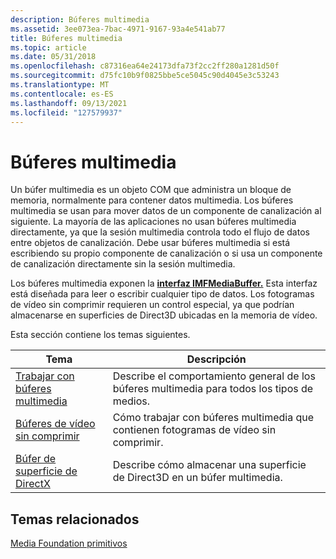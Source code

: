 ```yaml
---
description: Búferes multimedia
ms.assetid: 3ee073ea-7bac-4971-9167-93a4e541ab77
title: Búferes multimedia
ms.topic: article
ms.date: 05/31/2018
ms.openlocfilehash: c87316ea64e24173dfa73f2cc2ff280a1281d50f
ms.sourcegitcommit: d75fc10b9f0825bbe5ce5045c90d4045e3c53243
ms.translationtype: MT
ms.contentlocale: es-ES
ms.lasthandoff: 09/13/2021
ms.locfileid: "127579937"
---
```

# <a name="media-buffers"></a>Búferes multimedia

Un búfer multimedia es un objeto COM que administra un bloque de memoria, normalmente para contener datos multimedia. Los búferes multimedia se usan para mover datos de un componente de canalización al siguiente. La mayoría de las aplicaciones no usan búferes multimedia directamente, ya que la sesión multimedia controla todo el flujo de datos entre objetos de canalización. Debe usar búferes multimedia si está escribiendo su propio componente de canalización o si usa un componente de canalización directamente sin la sesión multimedia.

Los búferes multimedia exponen la [**interfaz IMFMediaBuffer.**](/windows/desktop/api/mfobjects/nn-mfobjects-imfmediabuffer) Esta interfaz está diseñada para leer o escribir cualquier tipo de datos. Los fotogramas de vídeo sin comprimir requieren un control especial, ya que podrían almacenarse en superficies de Direct3D ubicadas en la memoria de vídeo.

Esta sección contiene los temas siguientes.



| Tema                                                        | Descripción                                                          |
|--------------------------------------------------------------|----------------------------------------------------------------------|
| [Trabajar con búferes multimedia](working-with-media-buffers.md) | Describe el comportamiento general de los búferes multimedia para todos los tipos de medios. |
| [Búferes de vídeo sin comprimir](uncompressed-video-buffers.md) | Cómo trabajar con búferes multimedia que contienen fotogramas de vídeo sin comprimir.  |
| [Búfer de superficie de DirectX](directx-surface-buffer.md)         | Describe cómo almacenar una superficie de Direct3D en un búfer multimedia.         |



 

## <a name="related-topics"></a>Temas relacionados

<dl> <dt>

[Media Foundation primitivos](media-foundation-primitives.md)
</dt> </dl>

 

 



